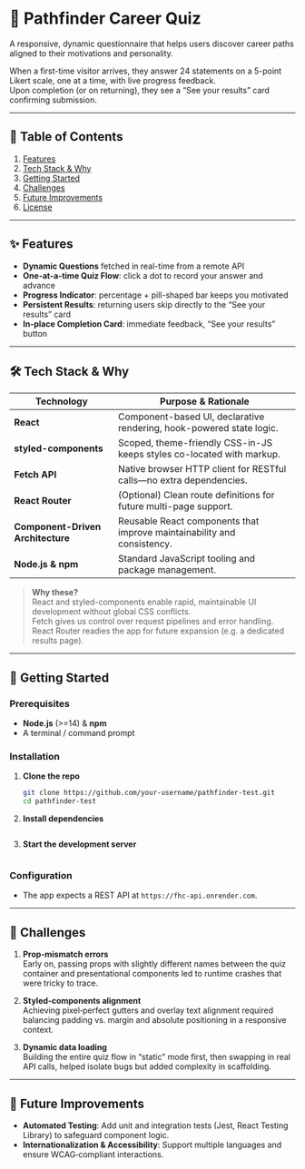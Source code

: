 # 🧭 Pathfinder Career Quiz

A responsive, dynamic questionnaire that helps users discover career paths aligned to their motivations and personality.

When a first-time visitor arrives, they answer 24 statements on a 5-point Likert scale, one at a time, with live progress feedback.  
Upon completion (or on returning), they see a “See your results” card confirming submission.

---

## 🚀 Table of Contents

1. [Features](#features)
2. [Tech Stack & Why](#tech-stack--why)
3. [Getting Started](#getting-started)
4. [Challenges](#challenges)
5. [Future Improvements](#future-improvements)
6. [License](#license)

---

## ✨ Features

- **Dynamic Questions** fetched in real-time from a remote API
- **One-at-a-time Quiz Flow**: click a dot to record your answer and advance
- **Progress Indicator**: percentage + pill-shaped bar keeps you motivated
- **Persistent Results**: returning users skip directly to the “See your results” card
- **In-place Completion Card**: immediate feedback, “See your results” button

---

## 🛠 Tech Stack & Why

| Technology                        | Purpose & Rationale                                                     |
| --------------------------------- | ----------------------------------------------------------------------- |
| **React**                         | Component-based UI, declarative rendering, hook-powered state logic.    |
| **styled-components**             | Scoped, theme-friendly CSS-in-JS keeps styles co-located with markup.   |
| **Fetch API**                     | Native browser HTTP client for RESTful calls—no extra dependencies.     |
| **React Router**                  | (Optional) Clean route definitions for future multi-page support.       |
| **Component-Driven Architecture** | Reusable React components that improve maintainability and consistency. |
| **Node.js & npm**                 | Standard JavaScript tooling and package management.                     |

> **Why these?**  
> React and styled-components enable rapid, maintainable UI development without global CSS conflicts.  
> Fetch gives us control over request pipelines and error handling.  
> React Router readies the app for future expansion (e.g. a dedicated results page).

---

## 🏁 Getting Started

### Prerequisites

- **Node.js** (>=14) & **npm**
- A terminal / command prompt

### Installation

1. **Clone the repo**

   ```bash
   git clone https://github.com/your-username/pathfinder-test.git
   cd pathfinder-test

   ```

2. **Install dependencies**

   ```npm install

   ```

3. **Start the development server**

   ```npm run dev

   ```

### Configuration

- The app expects a REST API at `https://fhc-api.onrender.com`.

---

## 🚧 Challenges

1. **Prop‐mismatch errors**  
   Early on, passing props with slightly different names between the quiz container and presentational components led to runtime crashes that were tricky to trace.

2. **Styled‐components alignment**  
   Achieving pixel‐perfect gutters and overlay text alignment required balancing padding vs. margin and absolute positioning in a responsive context.

3. **Dynamic data loading**  
   Building the entire quiz flow in “static” mode first, then swapping in real API calls, helped isolate bugs but added complexity in scaffolding.

---

## 🌱 Future Improvements

- **Automated Testing**: Add unit and integration tests (Jest, React Testing Library) to safeguard component logic.
- **Internationalization & Accessibility**: Support multiple languages and ensure WCAG‐compliant interactions.
